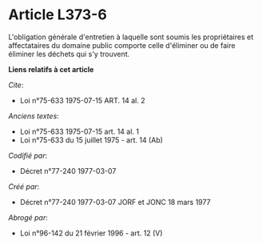 # Article L373-6

L'obligation générale d'entretien    à laquelle sont soumis les propriétaires et affectataires du domaine public comporte
celle d'éliminer ou de faire éliminer les déchets qui s'y trouvent.

**Liens relatifs à cet article**

_Cite_:

  - Loi n°75-633 1975-07-15 ART. 14 al. 2

_Anciens textes_:

  - Loi n°75-633 1975-07-15 art. 14 al. 1
  - Loi n°75-633 du 15 juillet 1975 - art. 14 (Ab)

_Codifié par_:

  - Décret n°77-240 1977-03-07

_Créé par_:

  - Décret n°77-240 1977-03-07 JORF et JONC 18 mars 1977

_Abrogé par_:

  - Loi n°96-142 du 21 février 1996 - art. 12 (V)
